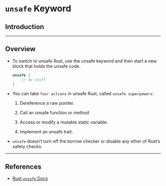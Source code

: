 # `unsafe` Keyword

## Introduction

---

## Overview

* To switch to unsafe Rust, use the unsafe keyword and then start a new block that holds the unsafe code. 

    ```rust
    unsafe {
        // do stuff
    }
    ```

* You can take `four actions` in unsafe Rust, called `unsafe superpowers`:

    1. Dereference a raw pointer.
    
    2. Call an unsafe function or method
    
    3. Access or modify a mutable static variable.
    
    4. Implement an unsafe trait.

* `unsafe` doesn’t turn off the borrow checker or disable any other of Rust’s safety checks.


---

## References

* [Rust `unsafe` Docs](https://doc.rust-lang.org/stable/book/ch19-01-unsafe-rust.html#unsafe-superpowers)